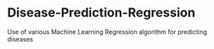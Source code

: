 # Disease-Prediction-Regression
Use of various Machine Learning Regression algorithm for predicting diseases
